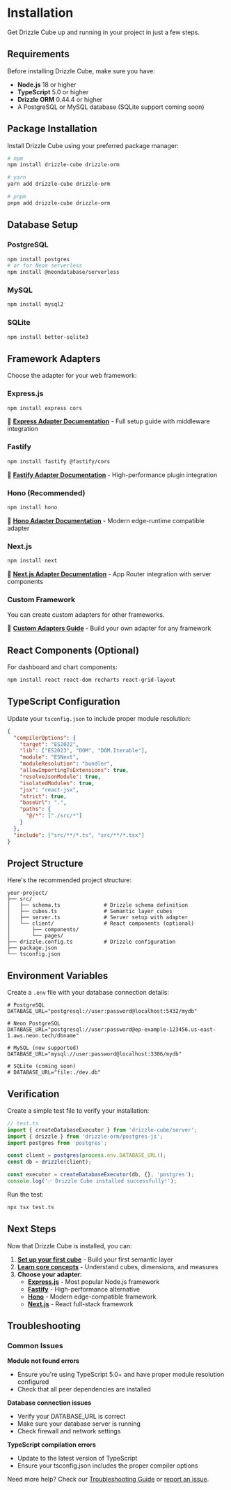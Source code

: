 # Installation

Get Drizzle Cube up and running in your project in just a few steps.

## Requirements

Before installing Drizzle Cube, make sure you have:

- **Node.js** 18 or higher
- **TypeScript** 5.0 or higher  
- **Drizzle ORM** 0.44.4 or higher
- A PostgreSQL or MySQL database (SQLite support coming soon)

## Package Installation

Install Drizzle Cube using your preferred package manager:

```bash
# npm
npm install drizzle-cube drizzle-orm

# yarn
yarn add drizzle-cube drizzle-orm

# pnpm
pnpm add drizzle-cube drizzle-orm
```

## Database Setup

### PostgreSQL

```bash
npm install postgres
# or for Neon serverless
npm install @neondatabase/serverless
```

### MySQL

```bash
npm install mysql2
```

### SQLite

```bash
npm install better-sqlite3
```

## Framework Adapters

Choose the adapter for your web framework:

### Express.js

```bash
npm install express cors
```

📖 [**Express Adapter Documentation**](/help/adapters/express) - Full setup guide with middleware integration

### Fastify

```bash
npm install fastify @fastify/cors
```

📖 [**Fastify Adapter Documentation**](/help/adapters/fastify) - High-performance plugin integration

### Hono (Recommended)

```bash
npm install hono
```

📖 [**Hono Adapter Documentation**](/help/adapters/hono) - Modern edge-runtime compatible adapter

### Next.js

```bash
npm install next
```

📖 [**Next.js Adapter Documentation**](/help/adapters/nextjs) - App Router integration with server components

### Custom Framework

You can create custom adapters for other frameworks. 

📖 [**Custom Adapters Guide**](/help/adapters/custom) - Build your own adapter for any framework

## React Components (Optional)

For dashboard and chart components:

```bash
npm install react react-dom recharts react-grid-layout
```

## TypeScript Configuration

Update your `tsconfig.json` to include proper module resolution:

```json
{
  "compilerOptions": {
    "target": "ES2022",
    "lib": ["ES2023", "DOM", "DOM.Iterable"],
    "module": "ESNext",
    "moduleResolution": "bundler",
    "allowImportingTsExtensions": true,
    "resolveJsonModule": true,
    "isolatedModules": true,
    "jsx": "react-jsx",
    "strict": true,
    "baseUrl": ".",
    "paths": {
      "@/*": ["./src/*"]
    }
  },
  "include": ["src/**/*.ts", "src/**/*.tsx"]
}
```

## Project Structure

Here's the recommended project structure:

```
your-project/
├── src/
│   ├── schema.ts              # Drizzle schema definition
│   ├── cubes.ts               # Semantic layer cubes
│   ├── server.ts              # Server setup with adapter
│   └── client/                # React components (optional)
│       ├── components/
│       └── pages/
├── drizzle.config.ts          # Drizzle configuration
├── package.json
└── tsconfig.json
```

## Environment Variables

Create a `.env` file with your database connection details:

```env
# PostgreSQL
DATABASE_URL="postgresql://user:password@localhost:5432/mydb"

# Neon PostgreSQL  
DATABASE_URL="postgresql://user:password@ep-example-123456.us-east-1.aws.neon.tech/dbname"

# MySQL (now supported)
DATABASE_URL="mysql://user:password@localhost:3306/mydb"

# SQLite (coming soon)  
# DATABASE_URL="file:./dev.db"
```

## Verification

Create a simple test file to verify your installation:

```typescript
// test.ts
import { createDatabaseExecutor } from 'drizzle-cube/server';
import { drizzle } from 'drizzle-orm/postgres-js';
import postgres from 'postgres';

const client = postgres(process.env.DATABASE_URL!);
const db = drizzle(client);

const executor = createDatabaseExecutor(db, {}, 'postgres');
console.log('✅ Drizzle Cube installed successfully!');
```

Run the test:

```bash
npx tsx test.ts
```

## Next Steps

Now that Drizzle Cube is installed, you can:

1. [**Set up your first cube**](/help/getting-started/quick-start) - Build your first semantic layer
2. [**Learn core concepts**](/help/semantic-layer) - Understand cubes, dimensions, and measures
3. **Choose your adapter**:
   - [**Express.js**](/help/adapters/express) - Most popular Node.js framework
   - [**Fastify**](/help/adapters/fastify) - High-performance alternative
   - [**Hono**](/help/adapters/hono) - Modern edge-compatible framework
   - [**Next.js**](/help/adapters/nextjs) - React full-stack framework

## Troubleshooting

### Common Issues

**Module not found errors**
- Ensure you're using TypeScript 5.0+ and have proper module resolution configured
- Check that all peer dependencies are installed

**Database connection issues**  
- Verify your DATABASE_URL is correct
- Make sure your database server is running
- Check firewall and network settings

**TypeScript compilation errors**
- Update to the latest version of TypeScript
- Ensure your tsconfig.json includes the proper compiler options

Need more help? Check our [Troubleshooting Guide](/help/advanced/troubleshooting) or [report an issue](https://github.com/cliftonc/drizzle-cube/issues).